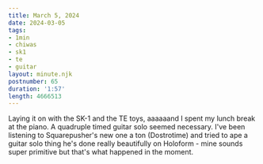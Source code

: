 ```yaml
---
title: March 5, 2024
date: 2024-03-05
tags:
- 1min
- chiwas
- sk1
- te
- guitar
layout: minute.njk
postnumber: 65
duration: '1:57'
length: 4666513
---
```

Laying it on with the SK-1 and the TE toys, aaaaaand I spent my lunch break at the piano. A quadruple timed guitar solo seemed necessary. I've been listening to Squarepusher's new one a ton (Dostrotime) and tried to ape a guitar solo thing he's done really beautifully on Holoform - mine sounds super primitive but that's what happened in the moment. 